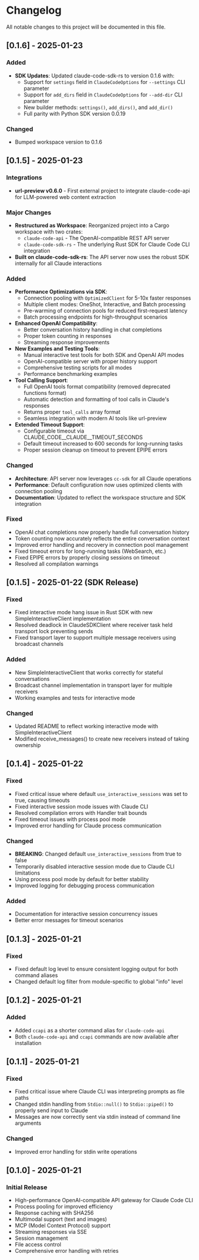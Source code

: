 # Changelog

All notable changes to this project will be documented in this file.

## [0.1.6] - 2025-01-23

### Added
- **SDK Updates**: Updated claude-code-sdk-rs to version 0.1.6 with:
  - Support for `settings` field in `ClaudeCodeOptions` for `--settings` CLI parameter
  - Support for `add_dirs` field in `ClaudeCodeOptions` for `--add-dir` CLI parameter
  - New builder methods: `settings()`, `add_dirs()`, and `add_dir()`
  - Full parity with Python SDK version 0.0.19

### Changed
- Bumped workspace version to 0.1.6

## [0.1.5] - 2025-01-23

### Integrations
- **url-preview v0.6.0** - First external project to integrate claude-code-api for LLM-powered web content extraction

### Major Changes
- **Restructured as Workspace**: Reorganized project into a Cargo workspace with two crates:
  - `claude-code-api` - The OpenAI-compatible REST API server
  - `claude-code-sdk-rs` - The underlying Rust SDK for Claude Code CLI integration
- **Built on claude-code-sdk-rs**: The API server now uses the robust SDK internally for all Claude interactions

### Added
- **Performance Optimizations via SDK**:
  - Connection pooling with `OptimizedClient` for 5-10x faster responses
  - Multiple client modes: OneShot, Interactive, and Batch processing
  - Pre-warming of connection pools for reduced first-request latency
  - Batch processing endpoints for high-throughput scenarios
- **Enhanced OpenAI Compatibility**:
  - Better conversation history handling in chat completions
  - Proper token counting in responses
  - Streaming response improvements
- **New Examples and Testing Tools**:
  - Manual interactive test tools for both SDK and OpenAI API modes
  - OpenAI-compatible server with proper history support
  - Comprehensive testing scripts for all modes
  - Performance benchmarking examples
- **Tool Calling Support**:
  - Full OpenAI tools format compatibility (removed deprecated functions format)
  - Automatic detection and formatting of tool calls in Claude's responses
  - Returns proper `tool_calls` array format
  - Seamless integration with modern AI tools like url-preview
- **Extended Timeout Support**:
  - Configurable timeout via CLAUDE_CODE__CLAUDE__TIMEOUT_SECONDS
  - Default timeout increased to 600 seconds for long-running tasks
  - Proper session cleanup on timeout to prevent EPIPE errors

### Changed
- **Architecture**: API server now leverages `cc-sdk` for all Claude operations
- **Performance**: Default configuration now uses optimized clients with connection pooling
- **Documentation**: Updated to reflect the workspace structure and SDK integration

### Fixed
- OpenAI chat completions now properly handle full conversation history
- Token counting now accurately reflects the entire conversation context
- Improved error handling and recovery in connection pool management
- Fixed timeout errors for long-running tasks (WebSearch, etc.)
- Fixed EPIPE errors by properly closing sessions on timeout
- Resolved all compilation warnings

## [0.1.5] - 2025-01-22 (SDK Release)

### Fixed
- Fixed interactive mode hang issue in Rust SDK with new SimpleInteractiveClient implementation
- Resolved deadlock in ClaudeSDKClient where receiver task held transport lock preventing sends
- Fixed transport layer to support multiple message receivers using broadcast channels

### Added
- New SimpleInteractiveClient that works correctly for stateful conversations
- Broadcast channel implementation in transport layer for multiple receivers
- Working examples and tests for interactive mode

### Changed
- Updated README to reflect working interactive mode with SimpleInteractiveClient
- Modified receive_messages() to create new receivers instead of taking ownership

## [0.1.4] - 2025-01-22

### Fixed
- Fixed critical issue where default `use_interactive_sessions` was set to true, causing timeouts
- Fixed interactive session mode issues with Claude CLI
- Resolved compilation errors with Handler trait bounds
- Fixed timeout issues with process pool mode
- Improved error handling for Claude process communication

### Changed
- **BREAKING**: Changed default `use_interactive_sessions` from true to false
- Temporarily disabled interactive session mode due to Claude CLI limitations
- Using process pool mode by default for better stability
- Improved logging for debugging process communication

### Added
- Documentation for interactive session concurrency issues
- Better error messages for timeout scenarios

## [0.1.3] - 2025-01-21

### Fixed
- Fixed default log level to ensure consistent logging output for both command aliases
- Changed default log filter from module-specific to global "info" level

## [0.1.2] - 2025-01-21

### Added
- Added `ccapi` as a shorter command alias for `claude-code-api`
- Both `claude-code-api` and `ccapi` commands are now available after installation

## [0.1.1] - 2025-01-21

### Fixed
- Fixed critical issue where Claude CLI was interpreting prompts as file paths
- Changed stdin handling from `Stdio::null()` to `Stdio::piped()` to properly send input to Claude
- Messages are now correctly sent via stdin instead of command line arguments

### Changed
- Improved error handling for stdin write operations

## [0.1.0] - 2025-01-21

### Initial Release
- High-performance OpenAI-compatible API gateway for Claude Code CLI
- Process pooling for improved efficiency
- Response caching with SHA256
- Multimodal support (text and images)
- MCP (Model Context Protocol) support
- Streaming responses via SSE
- Session management
- File access control
- Comprehensive error handling with retries
